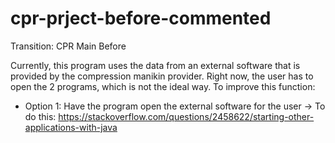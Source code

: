 # cpr-prject-before-commented
Transition: CPR Main Before

Currently, this program uses the data from an external software that is provided by the compression manikin provider. Right now, the user has to open the 2 programs, which is not the ideal way. To improve this function:

* Option 1: Have the program open the external software for the user
-> To do this: https://stackoverflow.com/questions/2458622/starting-other-applications-with-java
